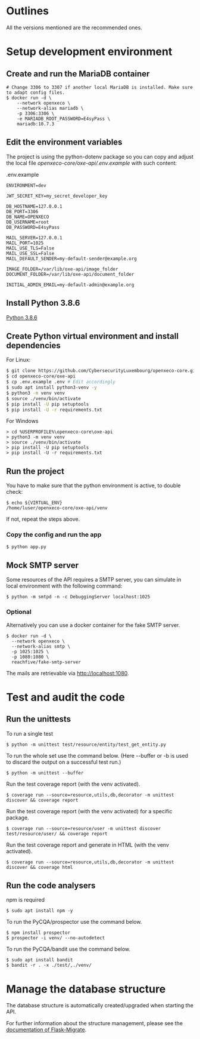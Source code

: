 # Outlines

All the versions mentioned are the recommended ones.

# Setup development environment

## Create and run the MariaDB container

```
# Change 3306 to 3307 if another local MariaDB is installed. Make sure to adapt config files.
$ docker run -d \
    --network openxeco \
    --network-alias mariadb \
    -p 3306:3306 \
    -e MARIADB_ROOT_PASSWORD=E4syPass \
    mariadb:10.7.3
```

## Edit the environment variables

The project is using the python-dotenv package so you can copy and adjust the local file *openxeco-core/oxe-api/.env.example* with such content:

.env.example
```
ENVIRONMENT=dev

JWT_SECRET_KEY=my_secret_developer_key

DB_HOSTNAME=127.0.0.1
DB_PORT=3306
DB_NAME=OPENXECO
DB_USERNAME=root
DB_PASSWORD=E4syPass

MAIL_SERVER=127.0.0.1
MAIL_PORT=1025
MAIL_USE_TLS=False
MAIL_USE_SSL=False
MAIL_DEFAULT_SENDER=my-default-sender@example.org

IMAGE_FOLDER=/var/lib/oxe-api/image_folder
DOCUMENT_FOLDER=/var/lib/oxe-api/document_folder

INITIAL_ADMIN_EMAIL=my-default-admin@example.org
```

## Install Python 3.8.6

[Python 3.8.6](https://www.python.org/downloads/release/python-386/)

## Create Python virtual environment and install dependencies

For Linux:

```bash
$ git clone https://github.com/CybersecurityLuxembourg/openxeco-core.git
$ cd openxeco-core/oxe-api
$ cp .env.example .env # Edit accordingly
$ sudo apt install python3-venv -y
$ python3 -m venv venv
$ source ./venv/bin/activate
$ pip install -U pip setuptools
$ pip install -U -r requirements.txt
```

For Windows

```
> cd %USERPROFILE%\openxeco-core\oxe-api
> python3 -m venv venv
> source ./venv/bin/activate
> pip install -U pip setuptools
> pip install -U -r requirements.txt
```

## Run the project

You have to make sure that the python environment is active, to double check:

```
$ echo ${VIRTUAL_ENV}
/home/luser/openxeco-core/oxe-api/venv
```

If not, repeat the steps above.

### Copy the config and run the app

```
$ python app.py
```

## Mock SMTP server

Some resources of the API requires a SMTP server, you can simulate in local environment with the following command:

```
$ python -m smtpd -n -c DebuggingServer localhost:1025
```

### Optional

Alternatively you can use a docker container for the fake SMTP server.

```
$ docker run -d \
  --network openxeco \
  --network-alias smtp \
  -p 1025:1025 \
  -p 1080:1080 \
  reachfive/fake-smtp-server
```

The mails are retrievable via [http://localhost:1080](http://localhost:1080).

# Test and audit the code

## Run the unittests

To run a single test

```
$ python -m unittest test/resource/entity/test_get_entity.py
```

To run the whole set use the command below.
(Here --buffer or -b is used to discard the output on a successful test run.)

```
$ python -m unittest --buffer
```

Run the test coverage report (with the venv activated).

```
$ coverage run --source=resource,utils,db,decorator -m unittest discover && coverage report
```

Run the test coverage report (with the venv activated) for a specific package.

```
$ coverage run --source=resource/user -m unittest discover test/resource/user/ && coverage report
```

Run the test coverage report and generate in HTML (with the venv activated).

```
$ coverage run --source=resource,utils,db,decorator -m unittest discover && coverage html
```

## Run the code analysers

npm is required

```
$ sudo apt install npm -y
```

To run the PyCQA/prospector use the command below.

```
$ npm install prospector
$ prospector -i venv/ --no-autodetect
```

To run the PyCQA/bandit use the command below.

```
$ sudo apt install bandit
$ bandit -r . -x ./test/,./venv/
```

# Manage the database structure

The database structure is automatically created/upgraded when starting the API. 

For further information about the structure management, please see the [documentation of Flask-Migrate](https://flask-migrate.readthedocs.io/en/latest/).
